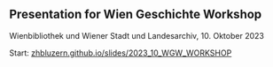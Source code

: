 ## Presentation for Wien Geschichte Workshop

Wienbibliothek und Wiener Stadt und Landesarchiv, 10. Oktober 2023

Start: [zhbluzern.github.io/slides/2023_10_WGW_WORKSHOP](https://zhbluzern.github.io/slides/2023_10_WGW_Workshop)